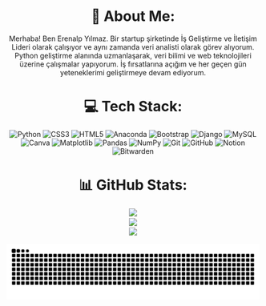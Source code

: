 <div align="center">

# 💫 About Me:
Merhaba! Ben Erenalp Yılmaz. Bir startup şirketinde İş Geliştirme ve İletişim Lideri olarak çalışıyor ve aynı zamanda veri analisti olarak görev alıyorum. Python geliştirme alanında uzmanlaşarak, veri bilimi ve web teknolojileri üzerine çalışmalar yapıyorum. İş fırsatlarına açığım ve her geçen gün yeteneklerimi geliştirmeye devam ediyorum.
</div>
<div align="center">

# 💻 Tech Stack:

![Python](https://img.shields.io/badge/python-3670A0?style=for-the-badge&logo=python&logoColor=ffdd54) 
![CSS3](https://img.shields.io/badge/css3-%231572B6.svg?style=for-the-badge&logo=css3&logoColor=white) 
![HTML5](https://img.shields.io/badge/html5-%23E34F26.svg?style=for-the-badge&logo=html5&logoColor=white) 
![Anaconda](https://img.shields.io/badge/Anaconda-%2344A833.svg?style=for-the-badge&logo=anaconda&logoColor=white) 
![Bootstrap](https://img.shields.io/badge/bootstrap-%238511FA.svg?style=for-the-badge&logo=bootstrap&logoColor=white) 
![Django](https://img.shields.io/badge/django-%23092E20.svg?style=for-the-badge&logo=django&logoColor=white) 
![MySQL](https://img.shields.io/badge/mysql-4479A1.svg?style=for-the-badge&logo=mysql&logoColor=white) 
![Canva](https://img.shields.io/badge/Canva-%2300C4CC.svg?style=for-the-badge&logo=Canva&logoColor=white) 
![Matplotlib](https://img.shields.io/badge/Matplotlib-%23ffffff.svg?style=for-the-badge&logo=Matplotlib&logoColor=black) 
![Pandas](https://img.shields.io/badge/pandas-%23150458.svg?style=for-the-badge&logo=pandas&logoColor=white) 
![NumPy](https://img.shields.io/badge/numpy-%23013243.svg?style=for-the-badge&logo=numpy&logoColor=white) 
![Git](https://img.shields.io/badge/git-%23F05033.svg?style=for-the-badge&logo=git&logoColor=white) 
![GitHub](https://img.shields.io/badge/github-%23121011.svg?style=for-the-badge&logo=github&logoColor=white) 
![Notion](https://img.shields.io/badge/Notion-%23000000.svg?style=for-the-badge&logo=notion&logoColor=white) 
![Bitwarden](https://img.shields.io/badge/bitwarden-%23175DDC.svg?style=for-the-badge&logo=bitwarden&logoColor=white) 
</div>
<!-- Proudly created with GPRM ( https://gprm.itsvg.in ) -->
<div align="center">

# 📊 GitHub Stats:
![](https://github-readme-stats.vercel.app/api?username=ErenalpYilmaz&theme=radical&hide_border=false&include_all_commits=true&count_private=false)<br/>
![](https://github-readme-streak-stats.herokuapp.com/?user=ErenalpYilmaz&theme=radical&hide_border=false)<br/>
![](https://github-readme-stats.vercel.app/api/top-langs/?username=ErenalpYilmaz&theme=radical&hide_border=false&include_all_commits=true&count_private=false&layout=compact)

</div>


![snake gif](https://github.com/ErenalpYilmaz/ErenalpYilmaz/blob/output/github-snake-dark.svg)

